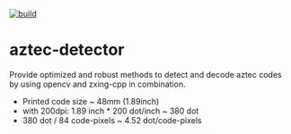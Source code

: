 [![build](https://github.com/karlheinzkurt/aztec-detector/actions/workflows/c-cpp.yml/badge.svg)](https://github.com/karlheinzkurt/aztec-detector/actions/workflows/c-cpp.yml)

# aztec-detector
Provide optimized and robust methods to detect and decode aztec codes by using opencv and zxing-cpp in combination.

* Printed code size ~ 48mm (1.89inch)
* with 200dpi: 1.89 inch * 200 dot/inch ~ 380 dot
* 380 dot / 84 code-pixels ~ 4.52 dot/code-pixels
  
